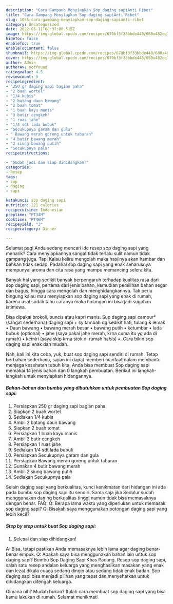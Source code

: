 ```yaml
---
description: "Cara Gampang Menyiapkan Sop daging sapiAnti Ribet"
title: "Cara Gampang Menyiapkan Sop daging sapiAnti Ribet"
slug: 1055-cara-gampang-menyiapkan-sop-daging-sapianti-ribet
category: Uncategorized
date: 2022-05-11T08:37:00.515Z
image: https://img-global.cpcdn.com/recipes/670bf3f33bbde448/680x482cq70/sop-daging-sapi-foto-resep-utama.jpg
hideToc: false
enableToc: true
enableTocContent: false
thumbnail: https://img-global.cpcdn.com/recipes/670bf3f33bbde448/680x482cq70/sop-daging-sapi-foto-resep-utama.jpg
cover: https://img-global.cpcdn.com/recipes/670bf3f33bbde448/680x482cq70/sop-daging-sapi-foto-resep-utama.jpg
author: Admin
authorAv: notfound
ratingvalue: 4.5
reviewcount: 9
recipeingredient:
- "250 gr daging sapi bagian paha"
- "2 buah wortel"
- "1/4 kubis"
- "2 batang daun bawang"
- "2 buah tomat"
- "1 buah kayu manis"
- "3 butir cengkeh"
- "1 ruas jahe"
- "1/4 sdt lada bubuk"
- "Secukupnya garam dan gula"
- " Bawang merah goreng untuk taburan"
- "4 butir bawang merah"
- "2 siung bawang putih"
- "Secukupnya pala"
recipeinstructions:

- "Sudah jadi dan siap dihidangkan!"
categories:
- Resep
tags:
- sop
- daging
- sapi

katakunci: sop daging sapi 
nutrition: 221 calories
recipecuisine: Indonesian
preptime: "PT34M"
cooktime: "PT46M"
recipeyield: "3"
recipecategory: Dinner

---
```



Selamat pagi Anda sedang mencari ide resep sop daging sapi yang menarik? Cara menyiapkannya sangat tidak terlalu sulit namun tidak gampang juga. Tapi Kalau keliru mengolah maka hasilnya akan hambar dan bahkan tidak sedap. Padahal sop daging sapi yang enak seharusnya mempunyai aroma dan cita rasa yang mampu memancing selera kita.


Banyak hal yang sedikit banyak berpengaruh terhadap kualitas rasa dari sop daging sapi, pertama dari jenis bahan, kemudian pemilihan bahan segar dan bagus, hingga cara mengolah dan menghidangkannya. Tak perlu bingung kalau mau menyiapkan sop daging sapi yang enak di rumah, karena asal sudah tahu caranya maka hidangan ini bisa jadi suguhan istimewa.

Bisa dipakai brokoli, buncis atau kapri manis. Sup daging sapi campur² (sangat sederhana) daging sapi + sy tambah dg sedikit hati, tulang &amp; lemak • Daun bawang • bawang merah besar • bawang putih • ketumbar • lada bubuk (optional) • jahe (saya pakai jahe merah, krna cuma itu yg ada di rumah) • kemiri (saya skip krna stok di rumah habis) •. Cara bikin sop daging sapi enak dan mudah.


Nah, kali ini kita coba, yuk, buat sop daging sapi sendiri di rumah. Tetap berbahan sederhana, sajian ini dapat memberi manfaat dalam membantu menjaga kesehatan tubuh kita. Anda bisa membuat Sop daging sapi memakai 14 jenis bahan dan 0 langkah pembuatan. Berikut ini langkah-langkah untuk menyiapkan hidangannya.

<!--inarticleads1-->

##### Bahan-bahan dan bumbu yang dibutuhkan untuk pembuatan Sop daging sapi:

1. Persiapkan 250 gr daging sapi bagian paha
1. Siapkan 2 buah wortel
1. Sediakan 1/4 kubis
1. Ambil 2 batang daun bawang
1. Siapkan 2 buah tomat
1. Persiapkan 1 buah kayu manis
1. Ambil 3 butir cengkeh
1. Persiapkan 1 ruas jahe
1. Sediakan 1/4 sdt lada bubuk
1. Persiapkan Secukupnya garam dan gula
1. Persiapkan  Bawang merah goreng untuk taburan
1. Gunakan 4 butir bawang merah
1. Ambil 2 siung bawang putih
1. Sediakan Secukupnya pala


Selain daging sapi yang berkualitas, kunci kenikmatan dari hidangan ini ada pada bumbu sop daging sapi itu sendiri. Sama saja jika Sedulur sudah menggunakan daging berkualitas tinggi namun tidak bisa memasaknya dengan benar. FAQ: Q: Berapa lama waktu yang diperlukan untuk memasak sop daging sapi? Q: Bisakah saya menggunakan potongan daging sapi yang lebih kecil? 

<!--inarticleads2-->

##### Step by step untuk buat Sop daging sapi:


1. Selesai dan siap dihidangkan!

A: Bisa, tetapi pastikan Anda memasaknya lebih lama agar daging benar-benar empuk. Q: Apakah saya bisa menggunakan bahan lain untuk sop daging sapi? Bumbu Sop Daging Sapi Khas Padang. Resep sop daging sapi, salah satu resep andalan keluarga yang menghasilkan masakan yang enak dan lezat dikala cuaca sedang dingin atau sedang tidak enak badan. Sop daging sapi bisa menjadi pilihan yang tepat dan menyehatkan untuk dihidangkan ditengah keluarga. 

Gimana nih? Mudah bukan? Itulah cara membuat sop daging sapi yang bisa kamu lakukan di rumah. Selamat menikmati
